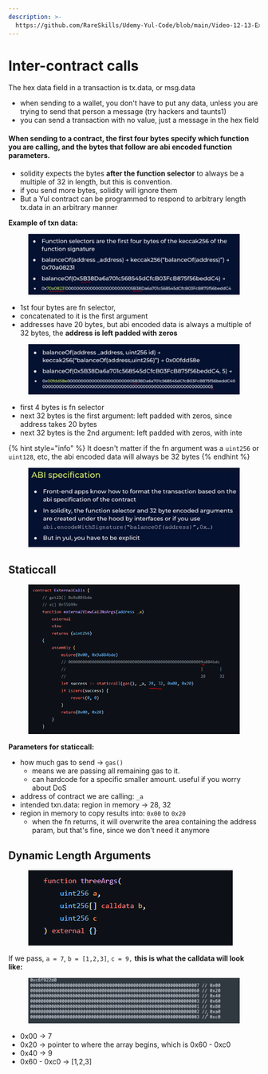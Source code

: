 ```yaml
---
description: >-
  https://github.com/RareSkills/Udemy-Yul-Code/blob/main/Video-12-13-External-Calls.sol
---
```


# Inter-contract calls

The hex data field in a transaction is tx.data, or msg.data

* when sending to a wallet, you don't have to put any data, unless you are trying to send that person a message (try hackers and taunts1)
* you can send a transaction with no value, just a message in the hex field

#### When sending to a contract, the first four bytes specify which function you are calling, and the bytes that follow are abi encoded function parameters.&#x20;

* solidity expects the bytes **after the function selector** to always be a multiple of 32 in length, but this is convention.
* if you send more bytes, solidity will ignore them
* But a Yul contract can be programmed to respond to arbitrary length tx.data in an arbitrary manner

**Example of txn data:**

<figure><img src="../../.gitbook/assets/image (60) (1).png" alt=""><figcaption></figcaption></figure>

* 1st four bytes are fn selector,&#x20;
* concatenated to it is the first argument
* addresses have 20 bytes, but abi encoded data is always a multiple of 32 bytes, the **address is left padded with zeros**&#x20;

<figure><img src="../../.gitbook/assets/image (39).png" alt=""><figcaption></figcaption></figure>

* first 4 bytes is fn selector
* next 32 bytes is the first argument: left padded with zeros, since address takes 20 bytes
* next 32 bytes is the 2nd argument: left padded with zeros, with inte

{% hint style="info" %}
It doesn't matter if the fn argument was a `uint256` or `uint128`, etc, the abi encoded data  will always be 32 bytes
{% endhint %}

<figure><img src="../../.gitbook/assets/image (45).png" alt=""><figcaption></figcaption></figure>

## Staticcall

<figure><img src="../../.gitbook/assets/image (228).png" alt=""><figcaption></figcaption></figure>

**Parameters for staticcall:**

* how much gas to send -> `gas()`
  * means we are passing all remaining gas to it.&#x20;
  * can hardcode for a specific smaller amount. useful if you worry about DoS&#x20;
* address of contract we are calling:  `_a`
* intended txn.data: region in memory -> 28, 32&#x20;
* region in memory to copy results into: `0x00` to `0x20`
  * when the fn returns, it will overwrite the area containing the address param, but that's fine, since we don't need it anymore

## Dynamic Length Arguments

<figure><img src="../../.gitbook/assets/image (238).png" alt=""><figcaption></figcaption></figure>

If we pass, `a = 7`, `b = [1,2,3]`, `c = 9,` **this is what the calldata will look like:**

<figure><img src="../../.gitbook/assets/image (57).png" alt=""><figcaption></figcaption></figure>

* 0x00 -> 7&#x20;
* 0x20 -> pointer to where the array begins, which is 0x60 - 0xc0
* 0x40 -> 9
* 0x60 - 0xc0 -> \[1,2,3]
